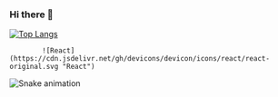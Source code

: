 ### Hi there 👋

<!--
**anabscruz/anabscruz** is a ✨ _special_ ✨ repository because its `README.md` (this file) appears on your GitHub profile.

Here are some ideas to get you started:

- 🔭 I’m currently working on ...
- 🌱 I’m currently learning ...
- 👯 I’m looking to collaborate on ...
- 🤔 I’m looking for help with ...
- 💬 Ask me about ...
- 📫 How to reach me: ...
- 😄 Pronouns: ...
- ⚡ Fun fact: ...
-->

[![Top Langs](https://github-readme-stats.vercel.app/api/top-langs/?username=anabscruz)](https://github.com/anabscruz/github-readme-stats)


            ![React](https://cdn.jsdelivr.net/gh/devicons/devicon/icons/react/react-original.svg "React")
          

 ![Snake animation](https://github.com/anabscruz/anabscruz/blob/output/github-contribution-grid-snake.svg)
